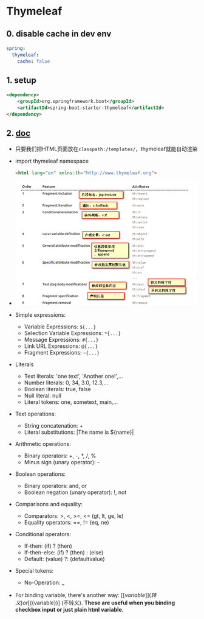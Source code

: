 # Thymeleaf

## 0. disable cache in dev env

```yml
spring:
  thymeleaf:
    cache: false
```

## 1. setup

```xml
<dependency>
    <groupId>org.springframework.boot</groupId>
    <artifactId>spring-boot-starter-thymeleaf</artifactId>
</dependency>
```

## 2. [doc](https://www.thymeleaf.org/documentation.html)

-   只要我们把HTML页面放在`classpath:/templates/`，thymeleaf就能自动渲染

-   import thymeleaf namespace
    ```html
    <html lang="en" xmlns:th="http://www.thymeleaf.org">
    ```
-   ![](images/2018-02-04_123955.png)

-   Simple expressions:
    -   Variable Expressions: `${...}`
    -   Selection Variable Expressions: `*{...}`
    -   Message Expressions: `#{...}`
    -   Link URL Expressions: `@{...}`
    -   Fragment Expressions: `~{...}`
-   Literals
    -   Text literals: 'one text', 'Another one!',…
    -   Number literals: 0, 34, 3.0, 12.3,…
    -   Boolean literals: true, false
    -   Null literal: null
    -   Literal tokens: one, sometext, main,…
-   Text operations:
    -   String concatenation: +
    -   Literal substitutions: |The name is ${name}|
-   Arithmetic operations:
    -   Binary operators: +, -, *, /, %
    -   Minus sign (unary operator): -
-   Boolean operations:
    -   Binary operators: and, or
    -   Boolean negation (unary operator): !, not
-   Comparisons and equality:
    -   Comparators: >, <, >=, <= (gt, lt, ge, le)
    -   Equality operators: ==, != (eq, ne)
-   Conditional operators:
    -   If-then: (if) ? (then)
    -   If-then-else: (if) ? (then) : (else)
    -   Default: (value) ?: (defaultvalue)
-   Special tokens:
    -   No-Operation: _

-   For binding variable, there's another way: [[${variable}]] (转义) or [(${variable})] (不转义). **These are useful when you binding checkbox input or just plain html variable**.
    
